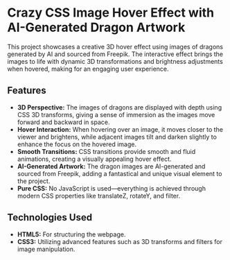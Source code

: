 # Crazy CSS Image Hover Effect with AI-Generated Dragon Artwork

This project showcases a creative 3D hover effect using images of dragons generated by AI and sourced from Freepik. The interactive effect brings the images to life with dynamic 3D transformations and brightness adjustments when hovered, making for an engaging user experience.

## Features

* **3D Perspective:** The images of dragons are displayed with depth using CSS 3D transforms, giving a sense of immersion as the images move forward and backward in space.
* **Hover Interaction:** When hovering over an image, it moves closer to the viewer and brightens, while adjacent images tilt and darken slightly to enhance the focus on the hovered image.
* **Smooth Transitions:** CSS transitions provide smooth and fluid animations, creating a visually appealing hover effect.
* **AI-Generated Artwork:** The dragon images are AI-generated and sourced from Freepik, adding a fantastical and unique visual element to the project.
* **Pure CSS:** No JavaScript is used—everything is achieved through modern CSS properties like translateZ, rotateY, and filter.

## Technologies Used

* **HTML5:** For structuring the webpage.
* **CSS3:** Utilizing advanced features such as 3D transforms and filters for image manipulation.
